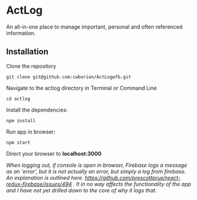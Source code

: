 # ActLog

An all-in-one place to manage important, personal and often referenced information.

Installation
----

Clone the repository 
```
git clone git@github.com:cwborion/ActLogwfb.git
```

Navigate to the actlog directory in Terminal or Command Line
```
cd actlog
```


Install the dependencies:

```
npm install
```

Run app in browser: 
```
npm start
```

Direct your browser to **localhost:3000**

*When logging out, if console is open in browser, Firebase logs a message as an 'error', but it is not actually an error, but simply a log from firebase. An explanation is outlined here. https://github.com/prescottprue/react-redux-firebase/issues/494 . It in no way affects the functionality of the app and I have not yet drilled down to the core of why it logs that.*